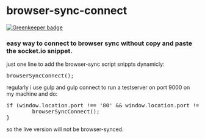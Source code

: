 browser-sync-connect
=============

[![Greenkeeper badge](https://badges.greenkeeper.io/soenkekluth/browser-sync-connect.svg)](https://greenkeeper.io/)

### easy way to connect to browser sync without copy and paste the socket.io snippet.

just one line to add the browser-sync script snippts dynamicly:
<pre>
browserSyncConnect();
</pre>


regularly i use gulp and gulp connect to run a testserver on port 9000 on my machine and do:

<pre>
if (window.location.port !== '80' && window.location.port !== '') {
        browserSyncConnect();
}
</pre>

so the live version will not be browser-synced.
